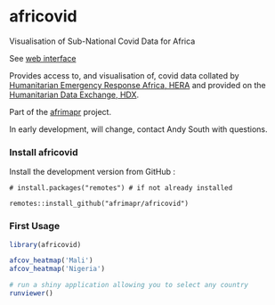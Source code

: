 # africovid
Visualisation of Sub-National Covid Data for Africa

See [web interface](https://andysouth.shinyapps.io/africovidviewer/) 

Provides access to, and visualisation of, covid data collated by [Humanitarian Emergency Response Africa, HERA](https://hera-ngo.org/) and provided on the [Humanitarian Data Exchange, HDX](https://data.humdata.org/organization/hera-humanitarian-emergency-response-africa). 


Part of the [afrimapr](https://afrimapr.github.io/afrimapr.website/) project.

In early development, will change, contact Andy South with questions.


### Install africovid

Install the development version from GitHub :

    # install.packages("remotes") # if not already installed
    
    remotes::install_github("afrimapr/africovid")
    

### First Usage

``` r
library(africovid)

afcov_heatmap('Mali')
afcov_heatmap('Nigeria')

# run a shiny application allowing you to select any country
runviewer()



```
